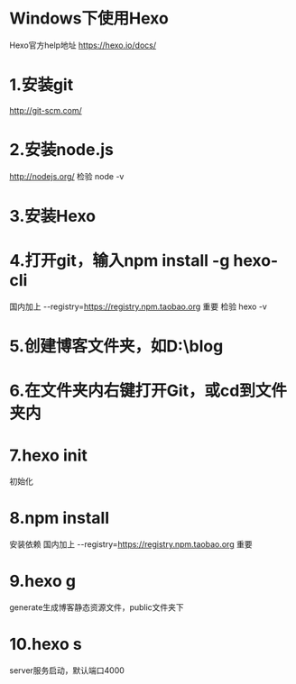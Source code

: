 # Windows下使用Hexo

Hexo官方help地址 https://hexo.io/docs/

# 1.安装git
http://git-scm.com/

# 2.安装node.js
http://nodejs.org/
检验 node -v

# 3.安装Hexo

# 4.打开git，输入npm install -g hexo-cli
国内加上  --registry=https://registry.npm.taobao.org  重要
检验 hexo -v

# 5.创建博客文件夹，如D:\\blog

# 6.在文件夹内右键打开Git，或cd到文件夹内

# 7.hexo init
初始化

# 8.npm install
安装依赖
国内加上  --registry=https://registry.npm.taobao.org  重要

# 9.hexo g
generate生成博客静态资源文件，public文件夹下

# 10.hexo s
server服务启动，默认端口4000
